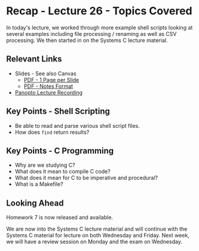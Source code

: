 # Recap - Lecture 26 - Topics Covered

In today's lecture, we worked through more example shell scripts looking at several examples including file processing / renaming as well as CSV processing. We then started in on the Systems C lecture material. 

## Relevant Links

* Slides - See also Canvas
   * [PDF - 1 Page per Slide](https://canvas.nd.edu/files/4231922/download?download_frd=1)
   * [PDF - Notes Format](https://canvas.nd.edu/files/4231921/download?download_frd=1)
* [Panopto Lecture Recording](https://notredame.hosted.panopto.com/Panopto/Pages/Viewer.aspx?id=b1785720-11a1-41a4-9da3-b21e0122e395)

## Key Points - Shell Scripting

* Be able to read and parse various shell script files.
* How does `find` return results?

## Key Points - C Programming

* Why are we studying C?
* What does it mean to compile C code?
* What does it mean for C to be imperative and procedural?
* What is a Makefile?

## Looking Ahead

Homework 7 is now released and available.  

We are now into the Systems C lecture material and will continue with the Systems C material for lecture on both Wednesday and Friday.  Next week, we will have a review session on Monday and the exam on Wednesday.  

